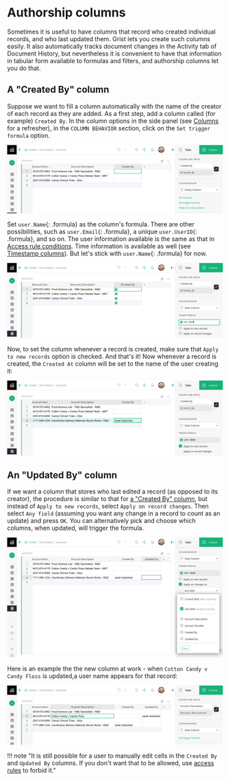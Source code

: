 Authorship columns
===================

Sometimes it is useful to have columns that record who created individual records, and
who last updated them.  Grist lets you create such columns easily.  It also automatically
tracks document changes in the Activity tab of Document History, but nevertheless it is
convenient to have that information in tabular form available to formulas and filters,
and authorship columns let you do that.

A "Created By" column
------------------------

Suppose we want to fill a column automatically with the name of the creator
of each record as they are added.  As a first step, add a column called 
(for example) `Created By`.  In the column options in the side panel
(see [Columns](col-types.md) for a refresher), in the `COLUMN BEHAVIOR` section, click on
the `Set trigger formula` option.

![starting a Created-By column](images/formulas/formulas-created-by-convert.png)

Set `user.Name`{: .formula} as the column's formula.  There are other possibilities,
such as  `user.Email`{: .formula}, a unique `user.UserID`{: .formula}, and so on.  The
user information available is the same as that in [Access rule conditions](access-rules.md#access-rule-conditions).
Time information is available as well (see [Timestamp columns](timestamps.md)).
But let's stick with `user.Name`{: .formula} for now.

![a Created-By column](images/formulas/formulas-created-by-final.png)

Now, to set the column whenever a record is created, make sure that `Apply to new records`
option is checked. And that's it!  Now whenever a record is created, the `Created At`
column will be set to the name of the user creating it:

![a Created-By example](images/formulas/formulas-created-by-autofill.png)


An "Updated By" column
-------------------------

If we want a column that stores who last edited a record (as opposed to its creator),
the procedure is similar to that for [a "Created By" column](authorship.md#a-created-by-column),
but instead of `Apply to new records`,
select `Apply on record changes`.  Then select `Any field` (assuming you want any
change in a record to count as an update) and press `OK`.  You can alternatively
pick and choose which columns, when updated, will trigger the formula.

![an Updated-By column](images/formulas/formulas-updated-by-setup.png)

Here is an example the the new column at work - when `Cotton Candy v Candy Floss`
is updated,a user name appears for that record:

![an Updated-By column](images/formulas/formulas-updated-by-autofill.png)

!!! note "It is still possible for a user to manually edit cells in the `Created By` and `Updated By` columns. If you don't want that to be allowed, use [access rules](access-rules.md) to forbid it."

